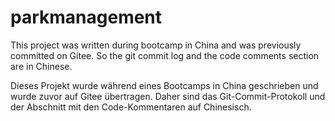 # parkmanagement

This project was written during bootcamp in China and was previously committed on Gitee. So the git commit log and the code comments section are in Chinese.

Dieses Projekt wurde während eines Bootcamps in China geschrieben und wurde zuvor auf Gitee übertragen. Daher sind das Git-Commit-Protokoll und der Abschnitt mit den Code-Kommentaren auf Chinesisch.
